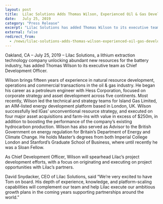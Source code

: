 ```yaml
---
layout: post
title:  Lilac Solutions Adds Thomas Wilson, Experienced Oil & Gas Developer, as Chief Development Officer
date:   July 25, 2019
category: "Press Release"
excerpt: "Lilac Solutions has added Thomas Wilson to its executive team as Chief Development Officer. Wilson brings fifteen years of experience in natural resource development, operations and commercial transactions in the oil & gas industry."
external: false
redirect_from:
  - /news/lilac-solutions-adds-thomas-wilson-experienced-oil-gas-developer-as-chief-development-officer/
---
```


Oakland, CA – July 25, 2019 – Lilac Solutions, a lithium extraction technology company unlocking abundant new resources for the battery industry, has added Thomas Wilson to its executive team as Chief Development Officer.

Wilson brings fifteen years of experience in natural resource development, operations and commercial transactions in the oil & gas industry. He began his career as a petroleum engineer with Hess Corporation, focused on corporate strategy and asset development across five continents. Most recently, Wilson led the technical and strategy teams for Island Gas Limited, an AIM-listed energy development platform based in London, UK. Wilson successfully led IGas’ unconventional resource strategy, and executed on four major asset acquisitions and farm-ins with value in excess of $250m, in addition to boosting the performance of the company’s existing hydrocarbon production. Wilson has also served as Advisor to the British Government on energy regulation for Britain’s Department of Energy and Climate Change. He holds Master’s degrees from both Imperial College London and Stanford’s Graduate School of Business, where until recently he was a Sloan Fellow.

As Chief Development Officer, Wilson will spearhead Lilac’s project development efforts, with a focus on originating and executing on project opportunities with Lilac’s partners. 

David Snydacker, CEO of Lilac Solutions, said “We’re very excited to have Tom on board. His depth of experience, knowledge, and platform-scaling capabilities will complement our team and help Lilac execute our ambitious growth plans in the coming years supporting partnerships around the world.”